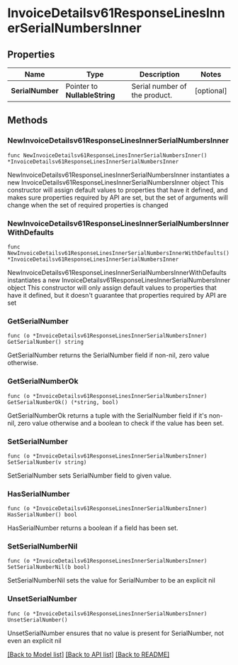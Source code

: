# InvoiceDetailsv61ResponseLinesInnerSerialNumbersInner

## Properties

Name | Type | Description | Notes
------------ | ------------- | ------------- | -------------
**SerialNumber** | Pointer to **NullableString** | Serial number of the product. | [optional] 

## Methods

### NewInvoiceDetailsv61ResponseLinesInnerSerialNumbersInner

`func NewInvoiceDetailsv61ResponseLinesInnerSerialNumbersInner() *InvoiceDetailsv61ResponseLinesInnerSerialNumbersInner`

NewInvoiceDetailsv61ResponseLinesInnerSerialNumbersInner instantiates a new InvoiceDetailsv61ResponseLinesInnerSerialNumbersInner object
This constructor will assign default values to properties that have it defined,
and makes sure properties required by API are set, but the set of arguments
will change when the set of required properties is changed

### NewInvoiceDetailsv61ResponseLinesInnerSerialNumbersInnerWithDefaults

`func NewInvoiceDetailsv61ResponseLinesInnerSerialNumbersInnerWithDefaults() *InvoiceDetailsv61ResponseLinesInnerSerialNumbersInner`

NewInvoiceDetailsv61ResponseLinesInnerSerialNumbersInnerWithDefaults instantiates a new InvoiceDetailsv61ResponseLinesInnerSerialNumbersInner object
This constructor will only assign default values to properties that have it defined,
but it doesn't guarantee that properties required by API are set

### GetSerialNumber

`func (o *InvoiceDetailsv61ResponseLinesInnerSerialNumbersInner) GetSerialNumber() string`

GetSerialNumber returns the SerialNumber field if non-nil, zero value otherwise.

### GetSerialNumberOk

`func (o *InvoiceDetailsv61ResponseLinesInnerSerialNumbersInner) GetSerialNumberOk() (*string, bool)`

GetSerialNumberOk returns a tuple with the SerialNumber field if it's non-nil, zero value otherwise
and a boolean to check if the value has been set.

### SetSerialNumber

`func (o *InvoiceDetailsv61ResponseLinesInnerSerialNumbersInner) SetSerialNumber(v string)`

SetSerialNumber sets SerialNumber field to given value.

### HasSerialNumber

`func (o *InvoiceDetailsv61ResponseLinesInnerSerialNumbersInner) HasSerialNumber() bool`

HasSerialNumber returns a boolean if a field has been set.

### SetSerialNumberNil

`func (o *InvoiceDetailsv61ResponseLinesInnerSerialNumbersInner) SetSerialNumberNil(b bool)`

 SetSerialNumberNil sets the value for SerialNumber to be an explicit nil

### UnsetSerialNumber
`func (o *InvoiceDetailsv61ResponseLinesInnerSerialNumbersInner) UnsetSerialNumber()`

UnsetSerialNumber ensures that no value is present for SerialNumber, not even an explicit nil

[[Back to Model list]](../README.md#documentation-for-models) [[Back to API list]](../README.md#documentation-for-api-endpoints) [[Back to README]](../README.md)



